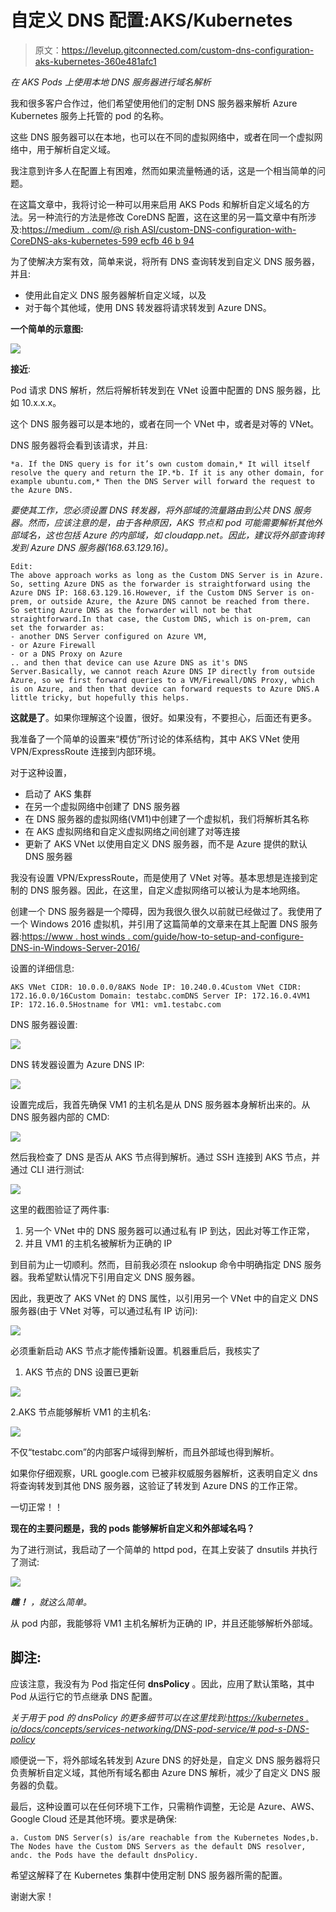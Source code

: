 # 自定义 DNS 配置:AKS/Kubernetes

> 原文：<https://levelup.gitconnected.com/custom-dns-configuration-aks-kubernetes-360e481afc1>

*在 AKS Pods 上使用本地 DNS 服务器进行域名解析*

我和很多客户合作过，他们希望使用他们的定制 DNS 服务器来解析 Azure Kubernetes 服务上托管的 pod 的名称。

这些 DNS 服务器可以在本地，也可以在不同的虚拟网络中，或者在同一个虚拟网络中，用于解析自定义域。

我注意到许多人在配置上有困难，然而如果流量畅通的话，这是一个相当简单的问题。

在这篇文章中，我将讨论一种可以用来启用 AKS Pods 和解析自定义域名的方法。另一种流行的方法是修改 CoreDNS 配置，这在这里的另一篇文章中有所涉及:[https://medium . com/@ rish ASI/custom-DNS-configuration-with-CoreDNS-aks-kubernetes-599 ecfb 46 b 94](https://medium.com/@rishasi/custom-dns-configuration-with-coredns-aks-kubernetes-599ecfb46b94)

为了使解决方案有效，简单来说，将所有 DNS 查询转发到自定义 DNS 服务器，并且:

*   使用此自定义 DNS 服务器解析自定义域，以及
*   对于每个其他域，使用 DNS 转发器将请求转发到 Azure DNS。

**一个简单的示意图:**

![](img/47af3fec05b712ea4b34517e880365bd.png)

**接近**:

Pod 请求 DNS 解析，然后将解析转发到在 VNet 设置中配置的 DNS 服务器，比如 10.x.x.x。

这个 DNS 服务器可以是本地的，或者在同一个 VNet 中，或者是对等的 VNet。

DNS 服务器将会看到该请求，并且:

```
*a. If the DNS query is for it’s own custom domain,* It will itself resolve the query and return the IP.*b. If it is any other domain, for example ubuntu.com,* Then the DNS Server will forward the request to the Azure DNS.
```

*要使其工作，您必须设置 DNS 转发器，将外部域的流量路由到公共 DNS 服务器。然而，应该注意的是，由于各种原因，AKS 节点和 pod 可能需要解析其他外部域名，这也包括 Azure 的内部域，如 cloudapp.net。因此，建议将外部查询转发到 Azure DNS 服务器(168.63.129.16)。*

```
Edit:
The above approach works as long as the Custom DNS Server is in Azure. So, setting Azure DNS as the forwarder is straightforward using the Azure DNS IP: 168.63.129.16.However, if the Custom DNS Server is on-prem, or outside Azure, the Azure DNS cannot be reached from there.
So setting Azure DNS as the forwarder will not be that straightforward.In that case, the Custom DNS, which is on-prem, can set the forwarder as:
- another DNS Server configured on Azure VM,
- or Azure Firewall
- or a DNS Proxy on Azure
.. and then that device can use Azure DNS as it's DNS Server.Basically, we cannot reach Azure DNS IP directly from outside Azure, so we first forward queries to a VM/Firewall/DNS Proxy, which is on Azure, and then that device can forward requests to Azure DNS.A little tricky, but hopefully this helps.
```

**这就是了**。如果你理解这个设置，很好。如果没有，不要担心，后面还有更多。

我准备了一个简单的设置来“模仿”所讨论的体系结构，其中 AKS VNet 使用 VPN/ExpressRoute 连接到内部环境。

对于这种设置，

*   启动了 AKS 集群
*   在另一个虚拟网络中创建了 DNS 服务器
*   在 DNS 服务器的虚拟网络(VM1)中创建了一个虚拟机，我们将解析其名称
*   在 AKS 虚拟网络和自定义虚拟网络之间创建了对等连接
*   更新了 AKS VNet 以使用自定义 DNS 服务器，而不是 Azure 提供的默认 DNS 服务器

我没有设置 VPN/ExpressRoute，而是使用了 VNet 对等。基本思想是连接到定制的 DNS 服务器。因此，在这里，自定义虚拟网络可以被认为是本地网络。

创建一个 DNS 服务器是一个障碍，因为我很久很久以前就已经做过了。我使用了一个 Windows 2016 虚拟机，并引用了这篇简单的文章来在其上配置 DNS 服务器:[https://www . host winds . com/guide/how-to-setup-and-configure-DNS-in-Windows-Server-2016/](https://www.hostwinds.com/guide/how-to-setup-and-configure-dns-in-windows-server-2016/)

设置的详细信息:

```
AKS VNet CIDR: 10.0.0.0/8AKS Node IP: 10.240.0.4Custom VNet CIDR: 172.16.0.0/16Custom Domain: testabc.comDNS Server IP: 172.16.0.4VM1 IP: 172.16.0.5Hostname for VM1: vm1.testabc.com
```

DNS 服务器设置:

![](img/56ab8329a8719fb3f2bbd574f752fb6a.png)

DNS 转发器设置为 Azure DNS IP:

![](img/6d2e1976f55fa79ad771117f3f6562be.png)

设置完成后，我首先确保 VM1 的主机名是从 DNS 服务器本身解析出来的。从 DNS 服务器内部的 CMD:

![](img/d092070438782d728c60bda8677b4b9f.png)

然后我检查了 DNS 是否从 AKS 节点得到解析。通过 SSH 连接到 AKS 节点，并通过 CLI 进行测试:

![](img/45f5cccd70b80ef6e98f3ebd41de4b81.png)

这里的截图验证了两件事:

1.  另一个 VNet 中的 DNS 服务器可以通过私有 IP 到达，因此对等工作正常，
2.  并且 VM1 的主机名被解析为正确的 IP

到目前为止一切顺利。然而，目前我必须在 nslookup 命令中明确指定 DNS 服务器。我希望默认情况下引用自定义 DNS 服务器。

因此，我更改了 AKS VNet 的 DNS 属性，以引用另一个 VNet 中的自定义 DNS 服务器(由于 VNet 对等，可以通过私有 IP 访问):

![](img/51bfc320d9e8c2bfcffef40adb137753.png)

必须重新启动 AKS 节点才能传播新设置。机器重启后，我核实了

1.  AKS 节点的 DNS 设置已更新

![](img/573a9482334859098fa3e5c29c2320fd.png)

2.AKS 节点能够解析 VM1 的主机名:

![](img/f11a1dff646a4309e591a89744c6f3f9.png)

不仅“testabc.com”的内部客户域得到解析，而且外部域也得到解析。

如果你仔细观察，URL google.com 已被非权威服务器解析，这表明自定义 dns 将查询转发到其他 DNS 服务器，这验证了转发到 Azure DNS 的工作正常。

一切正常！！

**现在的主要问题是，我的 pods 能够解析自定义和外部域名吗？**

为了进行测试，我启动了一个简单的 httpd pod，在其上安装了 dnsutils 并执行了测试:

![](img/5a6cc7394e3b884dd4fb4889698ca036.png)

***瞧！*** *，就这么简单。*

从 pod 内部，我能够将 VM1 主机名解析为正确的 IP，并且还能够解析外部域。

## 脚注:

应该注意，我没有为 Pod 指定任何 **dnsPolicy** 。因此，应用了默认策略，其中 Pod 从运行它的节点继承 DNS 配置。

*关于用于 pod 的 dnsPolicy 的更多细节可以在这里找到:*[*https://kubernetes . io/docs/concepts/services-networking/DNS-pod-service/# pod-s-DNS-policy*](https://kubernetes.io/docs/concepts/services-networking/dns-pod-service/#pod-s-dns-policy)

顺便说一下，将外部域名转发到 Azure DNS 的好处是，自定义 DNS 服务器将只负责解析自定义域，其他所有域名都由 Azure DNS 解析，减少了自定义 DNS 服务器的负载。

最后，这种设置可以在任何环境下工作，只需稍作调整，无论是 Azure、AWS、Google Cloud 还是其他环境。要求是确保:

```
a. Custom DNS Server(s) is/are reachable from the Kubernetes Nodes,b. The Nodes have the Custom DNS Servers as the default DNS resolver, andc. the Pods have the default dnsPolicy.
```

希望这解释了在 Kubernetes 集群中使用定制 DNS 服务器所需的配置。

谢谢大家！